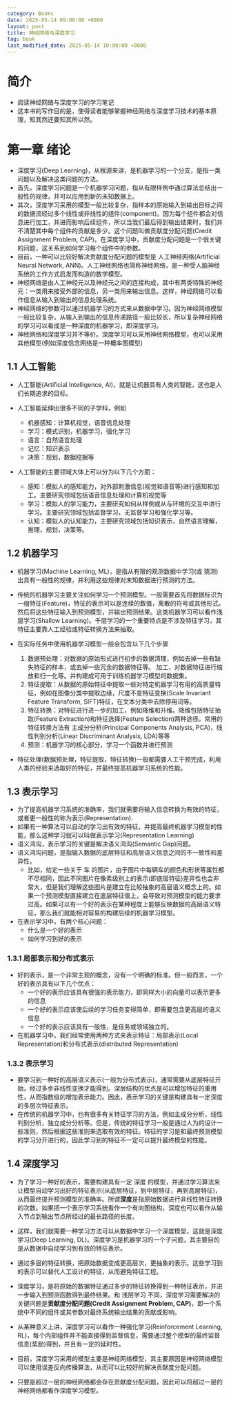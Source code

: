 ```yaml
---
category: Books
date: 2025-05-14 09:00:00 +0800
layout: post
title: 神经网络与深度学习
tag: book
last_modified_date: 2025-05-14 10:00:00 +0800
---
```

# 简介

+ 阅读神经网络与深度学习的学习笔记
+ 这本书的写作目的是，使得读者能够掌握神经网络与深度学习技术的基本原理，知其然还要知其所以然。

<!--more-->

# 第一章 绪论

+ 深度学习(Deep Learning)，从根源来讲，是机器学习的一个分支，是指一类问题以及解决这类问题的方法。
+ 首先，深度学习问题是一个机器学习问题，指从有限样例中通过算法总结出一般性的规律，并可以应用到新的未知数据上。
+ 其次，深度学习采用的模型一般比较复杂，指样本的原始输入到输出目标之间的数据流经过多个线性或非线性的组件(component)。因为每个组件都会对信息进行加工，并进而影响后续组件，所以当我们最后得到输出结果时，我们并不清楚其中每个组件的贡献是多少。这个问题叫做贡献度分配问题(Credit Assignment Problem, CAP)。在深度学习中，贡献度分配问题是一个很关键的问题，这关系到如何学习每个组件中的参数。
+ 目前，一种可以比较好解决贡献度分配问题的模型是 人工神经网络(Artificial Neural Network, ANN)。人工神经网络也简称神经网络，是一种受人脑神经系统的工作方式启发而构造的数学模型。
+ 神经网络是由人工神经元以及神经元之间的连接构成，其中有两类特殊的神经元：一类用来接受外部的信息，另一类用来输出信息。这样，神经网络可以看作信息从输入到输出的信息处理系统。
+ 神经网络的参数可以通过机器学习的方式来从数据中学习。因为神经网络模型一般比较复杂，从输入到输出的信息传递路径一般比较长，所以复杂神经网络的学习可以看成是一种深度的机器学习，即深度学习。
+ 神经网络和深度学习并不等价。深度学习可以采用神经网络模型，也可以采用其他模型(例如深度信念网络是一种概率图模型)

## 1.1 人工智能

+ 人工智能(Artificial Intelligence, AI)，就是让机器具有人类的智能，这也是人们长期追求的目标。
+ 人工智能延伸出很多不同的子学科，例如
  + 机器感知：计算机视觉，语音信息处理
  + 学习：模式识别，机器学习，强化学习
  + 语言：自然语言处理
  + 记忆：知识表示
  + 决策：规划，数据挖掘等

+ 人工智能的主要领域大体上可以分为以下几个方面：
  + 感知：模拟人的感知能力，对外部刺激信息(视觉和语音等)进行感知和加工。主要研究领域包括语音信息处理和计算机视觉等
  + 学习：模拟人的学习能力，主要研究如何从样例或从与环境的交互中进行学习。主要研究领域包括监督学习，无监督学习和强化学习等。
  + 认知：模拟人的认知能力，主要研究领域包括知识表示，自然语言理解，推理，规划，决策等。

## 1.2 机器学习

+ 机器学习(Machine Learning, ML)，是指从有限的观测数据中学习(或 猜测) 出具有一般性的规律，并利用这些规律对未知数据进行预测的方法。
+ 传统的机器学习主要关注如何学习一个预测模型。一般需要首先将数据标识为一组特征(Feature)，特征的表示可以是连续的数值，离散的符号或其他形式。然后将这些特征输入到预测模型，并输出预测结果。这类机器学习可以看作浅层学习(Shallow Learning)。千层学习的一个重要特点是不涉及特征学习，其特征主要靠人工经验或特征转换方法来抽取。

+ 在实际任务中使用机器学习模型一般会包含以下几个步骤
  1. 数据预处理：对数据的原始形式进行初步的数据清理，例如去掉一些有缺失特征的样本，或去掉一些冗余的数据特征等。 加工，对数据特征进行缩放和归一化等。并构建成可用于训练机器学习模型的数据集。
  2. 特征提取：从数据的原始特征中提取一些对特定机器学习有用的高质量特征，例如在图像分类中提取边缘，尺度不变特征变换(Scale Invariant Feature Transform, SIFT)特征，在文本分类中去除停用词等。
  3. 特征转换：对特征进行进一步的加工，例如降维和升维。降维包括特征抽取(Feature Extraction)和特征选择(Feature Selection)两种途径。常用的特征转换方法有 主成分分析(Principal Components Analysis, PCA)，线性判别分析(Linear Discriminant Analysis, LDA)等等
  4. 预测：机器学习的核心部分，学习一个函数并进行预测
+ 特征处理(数据预处理，特征提取，特征转换)一般都需要人工干预完成，利用人类的经验来选取好的特征，并最终提高机器学习系统的性能。

## 1.3 表示学习

+ 为了提高机器学习系统的准确率，我们就需要将输入信息转换为有效的特征，或者更一般性的称为表示(Representation).
+ 如果有一种算法可以自动的学习出有效的特征，并提高最终机器学习模型的性能，那么这种学习就可以叫做表示学习(Representation Learning)
+ 语义鸿沟，表示学习的关键是解决语义鸿沟(Semantic Gap)问题。
+ 语义鸿沟问题，是指输入数据的底层特征和高层语义信息之间的不一致性和差异性。
  + 比如，给定一些关于 车 的图片，由于图片中每辆车的颜色和形状等属性都不尽相同，因此不同图片在像素级别上的表示(即底层特征)差异性也会非常大，但是我们理解这些图片是建立在比较抽象的高层语义概念上的。如果一个预测模型直接建立在底层特征值上，会导致对预测模型的能力要求过高。如果可以有一个好的表示在某种程度上能够反映数据的高层语义特征，那么我们就能相对容易的构建后续的机器学习模型。
+ 在表示学习中，有两个核心问题：
  + 什么是一个好的表示
  + 如何学习到好的表示

### 1.3.1 局部表示和分布式表示

+ 好的表示，是一个非常主观的概念，没有一个明确的标准。但一般而言，一个好的表示具有以下几个优点：
  + 一个好的表示应该具有很强的表示能力，即同样大小的向量可以表示更多的信息
  + 一个好的表示应该使后续的学习任务变得简单，即需要包含更高层的语义信息
  + 一个好的表示应该具有一般性，是任务或领域独立的。
+ 在机器学习中，我们经常使用两种方式来表示特征：局部表示(Local Representation)和分布式表示(distributed Representation)

### 1.3.2 表示学习

+ 要学习到一种好的高层语义表示(一般为分布式表示)，通常需要从底层特征开始，经过多步非线性变换才能得到。深层结构的优点是可以增加特征的重用性，从而指数级的增加表示能力。因此，表示学习的关键是构建具有一定深度的多层次特征表示。
+ 在传统的机器学习中，也有很多有关特征学习的方法，例如主成分分析，线性判别分析，独立成分分析等。但是，传统的特征学习一般是通过人为的设计一些准则，然后根据这些准则来选取有效的特征。特征的学习是和最终预测模型的学习分开进行的，因此学习到的特征不一定可以提升最终模型的性能。

## 1.4 深度学习

+ 为了学习一种好的表示，需要构建具有一定 深度 的模型，并通过学习算法来让模型自动学习出好的特征表示(从底层特征，到中层特征，再到高层特征)，从而最终提升预测模型的准确率。所谓**深度**是指原始数据进行非线性特征转换的次数。如果把一个表示学习系统看作一个有向图结构，深度也可以看作从输入节点到输出节点所经过的最长路径的长度。
+ 这样，我们就需要一种学习方法可以从数据中学习一个深度模型，这就是深度学习(Deep Learning, DL)。深度学习是机器学习的一个子问题，其主要目的是从数据中自动学习到有效的特征表示。
+ 通过多层的特征转换，把原始数据变成更高层次，更抽象的表示。这些学习到的表示可以替代人工设计的特征，从而避免特征工程。
+ 深度学习，是将原始的数据特征通过多步的特征转换得到一种特征表示，并进一步输入到预测函数得到最终结果。和 浅层学习 不同，深度学习需要解决的关键问题是**贡献度分配问题(Credit Assignment Problem, CAP)**，即一个系统中不同的组件或其参数对最终系统输出结果的贡献或影响。
+ 从某种意义上讲，深度学习可以看作一种强化学习(Reinforcement Learning, RL)，每个内部组件并不能直接得到监督信息，需要通过整个模型的最终监督信息(奖励)得到，并且有一定的延时性。

+ 目前，深度学习采用的模型主要是神经网络模型，其主要原因是神经网络模型可以使用误差反向传播算法，从而可以比较好的解决贡献度分配问题。
+ 只要是超过一层的神经网络都会存在贡献度分配问题，因此可以将超过一层的神经网络都看作深度学习模型。